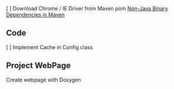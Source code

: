[ ] Download Chrome / IE Driver from Maven pom
    [Non-Java Binary Dependencies in Maven](http://rolfje.wordpress.com/2013/07/18/non-java-binary-dependencies-in-maven/)


## Code
[ ] Implement Cache in Config class

## Project WebPage

Create webpage with Doxygen